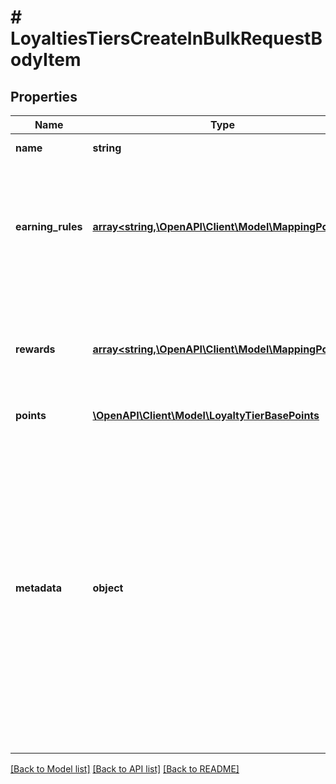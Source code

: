 # # LoyaltiesTiersCreateInBulkRequestBodyItem

## Properties

Name | Type | Description | Notes
------------ | ------------- | ------------- | -------------
**name** | **string** | Loyalty Tier name. |
**earning_rules** | [**array<string,\OpenAPI\Client\Model\MappingPoints>**](MappingPoints.md) | Contains a list of earning rule IDs and their points mapping for the given earning rule. | [optional]
**rewards** | [**array<string,\OpenAPI\Client\Model\MappingPoints>**](MappingPoints.md) | Contains a list of reward IDs and their points mapping for the given reward. | [optional]
**points** | [**\OpenAPI\Client\Model\LoyaltyTierBasePoints**](LoyaltyTierBasePoints.md) |  |
**metadata** | **object** | The metadata object stores all custom attributes assigned to the loyalty tier. A set of key/value pairs that you can attach to a loyalty tier object. It can be useful for storing additional information about the loyalty tier in a structured format. | [optional]

[[Back to Model list]](../../README.md#models) [[Back to API list]](../../README.md#endpoints) [[Back to README]](../../README.md)

